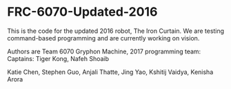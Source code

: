 # FRC-6070-Updated-2016

This is the code for the updated 2016 robot, The Iron Curtain. We are testing command-based programming and are currently working on vision. 

Authors are Team 6070 Gryphon Machine, 2017 programming team:
Captains: Tiger Kong, Nafeh Shoaib

Katie Chen,
Stephen Guo,
Anjali Thatte,
Jing Yao,
Kshitij Vaidya,
Kenisha Arora


